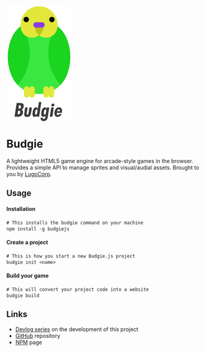 <img src="budgie.svg" height="300px"/>

# Budgie
A lightweight HTML5 game engine for arcade-style games in the browser. Provides a simple API to manage sprites and visual/audial assets. Brought to you by [LugoCorp](http://lugocorp.net).

## Usage
#### Installation
```
# This installs the budgie command on your machine
npm install -g budgiejs
```

#### Create a project
```
# This is how you start a new Budgie.js project
budgie init <name>
```

#### Build your game
```
# This will convert your project code into a website
budgie build
```

## Links
- [Devlog series](https://www.youtube.com/watch?v=pwEzWqjwZ_0) on the development of this project
- [GitHub](https://github.com/lugocorp/budgie) repository
- [NPM](https://www.npmjs.com/package/budgiejs) page
